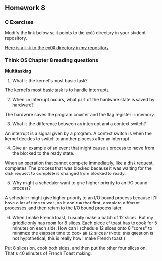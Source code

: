 ## Homework 8

### C Exercises

Modify the link below so it points to the `ex08` directory in your
student repository.

[Here is a link to the ex08 directory in my repository](https://github.com/adeaver/ExercisesInC/tree/master/exercises/ex08)

### Think OS Chapter 8 reading questions

**Multitasking**

1) What is the kernel's most basic task?

The kernel's most basic task is to handle interrupts.

2) When an interrupt occurs, what part of the hardware state is saved by hardware?

The hardware saves the program counter and the flag register in memory.

3) What is the difference between an interrupt and a context switch?

An interrupt is a signal given by a program. A context switch is when the kernel decides to switch to another process after an interrupt.

4) Give an example of an event that might cause a process to move from the blocked to the ready state.

When an operation that cannot complete immediately, like a disk request, completes. The process that was blocked because it was waiting for the disk request to complete is changed from blocked to ready.

5) Why might a scheduler want to give higher priority to an I/O bound process?

A scheduler might give higher priority to an I/O bound process because it'll have a lot of time to wait, so it can run that first, complete different processes, and then return to the I/O bound process later.

6) When I make French toast, I usually make a batch of 12 slices.  But my griddle only has room for 8 slices. 
Each piece of toast has to cook for 5 minutes on each side.  How can I schedule 12 slices onto 8 "cores"
to minimize the elapsed time to cook all 12 slices?  (Note: this question is not hypothetical; 
this is really how I make French toast.)

Put 8 slices on, cook both sides, and then put the other four slices on. That's 40 minutes of French Toast making.


